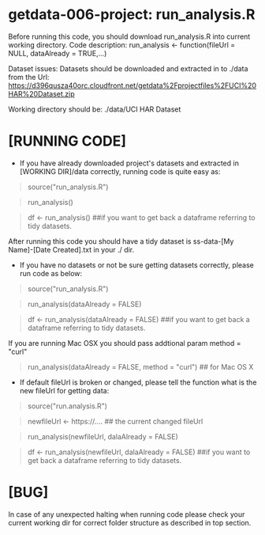 getdata-006-project: run_analysis.R
===================
Before running this code, you should download run_analysis.R into current working directory.
Code description: 
                  run_analysis <- function(fileUrl = NULL, dataAlready = TRUE,...)

Dataset issues:
                  Datasets should be downloaded and extracted in to ./data from the Url:
                  https://d396qusza40orc.cloudfront.net/getdata%2Fprojectfiles%2FUCI%20HAR%20Dataset.zip 

Working directory should be: ./data/UCI HAR Dataset

[RUNNING CODE]
==============
* If you have already downloaded project's datasets and extracted in [WORKING DIR]/data correctly, running code is quite easy as:

>source("run_analysis.R")

>run_analysis()

>df <- run_analysis() ##if you want to get back a dataframe referring to tidy datasets.

After running this code you should have a tidy dataset is ss-data-[My Name]-[Date Created].txt in your ./ dir.

* If you have no datasets or not be sure getting datasets correctly, please run code as below:

>source("run_analysis.R")

>run_analysis(dataAlready = FALSE)

>df <- run_analysis(dataAlready = FALSE) ##if you want to get back a dataframe referring to tidy datasets.

If you are running Mac OSX you should pass addtional param method = "curl"
>run_analysis(dataAlready = FALSE, method = "curl") ## for Mac OS X

* If default fileUrl is broken or changed, please tell the function what is the new fileUrl for getting data:

>source("run.analysis.R")

>newfileUrl <- https://.... ## the current changed fileUrl

>run_analysis(newfileUrl, dalaAlready = FALSE)

>df <- run_analysis(newfileUrl, dalaAlready = FALSE) ##if you want to get back a dataframe referring to tidy datasets.

[BUG]
=======
In case of any unexpected halting when running code please check your current working dir for correct folder structure as described in top section.
